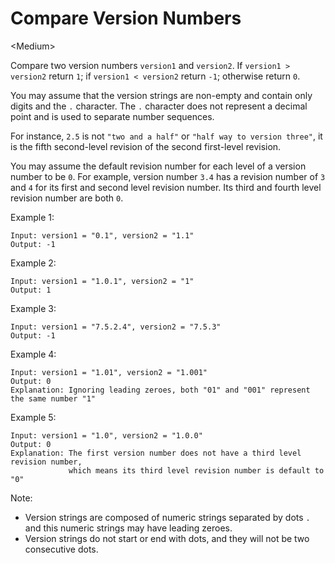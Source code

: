 # Compare Version Numbers

\<Medium>

Compare two version numbers `version1` and `version2`. If `version1 > version2`
return `1`; if `version1 < version2` return `-1`; otherwise return `0`.

You may assume that the version strings are non-empty and contain only digits
and the `.` character. The `.` character does not represent a decimal point and
is used to separate number sequences.

For instance, `2.5` is not `"two and a half"` or `"half way to version three"`,
it is the fifth second-level revision of the second first-level revision.

You may assume the default revision number for each level of a version number to
be `0`. For example, version number `3.4` has a revision number of `3` and `4`
for its first and second level revision number. Its third and fourth level
revision number are both `0`.

Example 1:

```
Input: version1 = "0.1", version2 = "1.1"
Output: -1
```

Example 2:

```
Input: version1 = "1.0.1", version2 = "1"
Output: 1
```

Example 3:

```
Input: version1 = "7.5.2.4", version2 = "7.5.3"
Output: -1
```

Example 4:

```
Input: version1 = "1.01", version2 = "1.001"
Output: 0
Explanation: Ignoring leading zeroes, both "01" and "001" represent the same number "1"
```

Example 5:

```
Input: version1 = "1.0", version2 = "1.0.0"
Output: 0
Explanation: The first version number does not have a third level revision number,
             which means its third level revision number is default to "0"
```

Note:
- Version strings are composed of numeric strings separated by dots `.` and this
  numeric strings may have leading zeroes.
- Version strings do not start or end with dots, and they will not be two
  consecutive dots.

